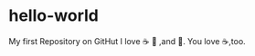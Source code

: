 # hello-world
My first Repository on GitHut
I love :coffee: :pizza: ,and :dancer:.
You love :coffee:,too.
